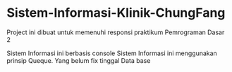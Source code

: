 # Sistem-Informasi-Klinik-ChungFang
Project ini dibuat untuk memenuhi responsi praktikum Pemrograman Dasar 2

Sistem Informasi ini berbasis console
Sistem Informasi ini menggunakan prinsip Queque.
Yang belum fix tinggal Data base
